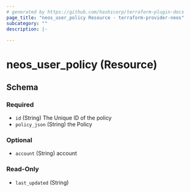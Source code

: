 ```yaml
---
# generated by https://github.com/hashicorp/terraform-plugin-docs
page_title: "neos_user_policy Resource - terraform-provider-neos"
subcategory: ""
description: |-
  
---
```


# neos_user_policy (Resource)





<!-- schema generated by tfplugindocs -->
## Schema

### Required

- `id` (String) The Unique ID of the policy
- `policy_json` (String) the Policy

### Optional

- `account` (String) account

### Read-Only

- `last_updated` (String)
